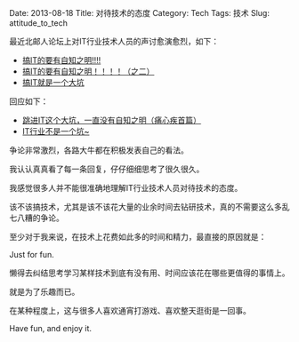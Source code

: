 Date: 2013-08-18
Title: 对待技术的态度
Category: Tech
Tags: 技术
Slug: attitude_to_tech

最近北邮人论坛上对IT行业技术人员的声讨愈演愈烈，如下：

* [搞lT的要有自知之明!!!!](http://bbs.byr.cn/#!article/Job/1397821)
* [搞IT的要有自知之明！！！！（之二）](http://bbs.byr.cn/#!article/Job/1398322)
* [搞IT就是一个大坑](http://bbs.byr.cn/#!article/Job/1398654)

回应如下：

* [跳进IT这个大坑，一直没有自知之明（痛心疾首篇）](http://bbs.byr.cn/#!article/Job/1398835)
* [IT行业不是一个坑~](http://bbs.byr.cn/#!article/Job/1398880)

争论非常激烈，各路大牛都在积极发表自己的看法。

我认认真真看了每一条回复，仔仔细细思考了很久很久。

我感觉很多人并不能很准确地理解IT行业技术人员对待技术的态度。

该不该搞技术，尤其是该不该花大量的业余时间去钻研技术，真的不需要这么多乱七八糟的争论。

至少对于我来说，在技术上花费如此多的时间和精力，最直接的原因就是：

Just for fun.

懒得去纠结思考学习某样技术到底有没有用、时间应该花在哪些更值得的事情上。

就是为了乐趣而已。

在某种程度上，这与很多人喜欢通宵打游戏、喜欢整天逛街是一回事。

Have fun, and enjoy it.
